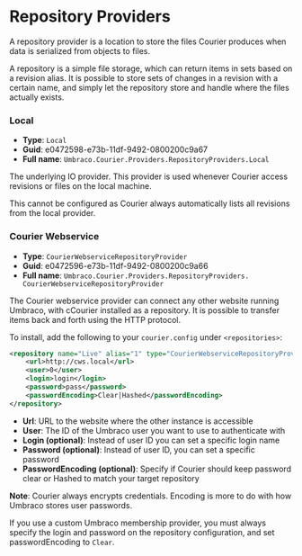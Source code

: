# Repository Providers

A repository provider is a location to store the files Courier produces when data is serialized from objects to files. 

A repository is a simple file storage, which can return items in sets based on a revision alias. It is possible to store sets of changes in a revision with a certain name, and simply let the repository store and handle where the files actually exists.

### Local
* **Type**:  `Local`
* **Guid**:  e0472598-e73b-11df-9492-0800200c9a67
* **Full name**:  `Umbraco.Courier.Providers.RepositoryProviders.Local`

The underlying IO provider. This provider is used whenever Courier access revisions or files on the local machine. 

This cannot be configured as Courier always automatically lists all revisions from the local provider.

### Courier Webservice
* **Type**:  `CourierWebserviceRepositoryProvider`
* **Guid**:  e0472596-e73b-11df-9492-0800200c9a66
* **Full name**:  `Umbraco.Courier.Providers.RepositoryProviders. CourierWebserviceRepositoryProvider`

The Courier webservice provider can connect any other website running Umbraco, with cCourier installed as a repository. It is possible to transfer items back and forth using the HTTP protocol. 

To install, add the following to your `courier.config` under `<repositories>`:

```xml
<repository name="Live" alias="1" type="CourierWebserviceRepositoryProvider" visible="true">
	<url>http://cws.local</url>
	<user>0</user>	
	<login>login</login>
	<password>pass</password>
	<passwordEncoding>Clear|Hashed</passwordEncoding>
</repository>
```

* **Url**: URL to the website where the other instance is accessible
* **User**: The ID of the Umbraco user you want to use to authenticate with
* **Login (optional)**: Instead of user ID you can set a specific login name
* **Password (optional)**: Instead of user ID, you can set a specific password
* **PasswordEncoding (optional)**: Specify if Courier should keep password clear or Hashed to match your target repository

**Note**: Courier always encrypts credentials. Encoding is more to do with how Umbraco stores user passwords.

If you use a custom Umbraco membership provider, you must always specify the login and password on the repository configuration, and set passwordEncoding to `Clear`.

